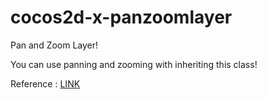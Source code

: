 cocos2d-x-panzoomlayer
======================

Pan and Zoom Layer!


You can use panning and zooming with inheriting this class!

Reference : [LINK](http://www.cocos2d-x.org/forums/6/topics/5430)